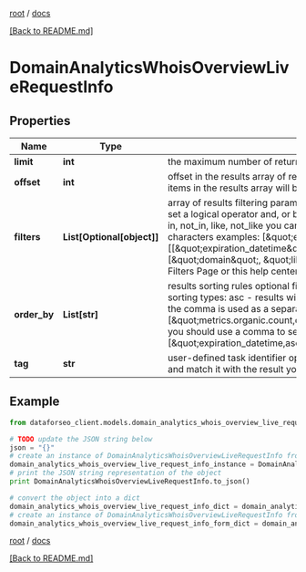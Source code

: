 [root](./../ "root") / [docs](./ "docs")

[[Back to README.md]](./../README.md "[Back to README.md]")

# DomainAnalyticsWhoisOverviewLiveRequestInfo

## Properties

Name | Type | Description | Notes
------------ | ------------- | ------------- | -------------
**limit** | **int** | the maximum number of returned domains optional field default value: 100 maximum value: 1000 | [optional]
**offset** | **int** | offset in the results array of returned items optional field default value: 0 if you specify the 10 value, the first ten items in the results array will be omitted and the data will be provided for the successive items | [optional]
**filters** | **List[Optional[object]]** | array of results filtering parameters optional field you can add several filters at once (8 filters maximum) you should set a logical operator and, or between the conditions the following operators are supported: regex, &lt;, &lt;&#x3D;, &gt;, &gt;&#x3D;, &#x3D;, &lt;&gt;, in, not_in, like, not_like you can use the % operator with like and not_like to match any string of zero or more characters examples: [\&quot;expiration_datetime\&quot;, \&quot;&lt;\&quot;, \&quot;2021-02-15 01:00:00 +00:00\&quot;] [[\&quot;expiration_datetime\&quot;, \&quot;&lt;\&quot;, \&quot;2021-02-15 01:00:00 +00:00\&quot;],  \&quot;and\&quot;,  [\&quot;domain\&quot;, \&quot;like\&quot;, \&quot;%seo%\&quot;]]  for more information about filters, please refer to Filters Page or this help center guide | [optional]
**order_by** | **List[str]** | results sorting rules optional field you can use the same values as in the filters array to sort the results possible sorting types: asc - results will be sorted in the ascending order desc - results will be sorted in the descending order the comma is used as a separator example: [\&quot;metrics.organic.pos_1,desc\&quot;] default rule: [\&quot;metrics.organic.count,desc\&quot;] note that you can set no more than three sorting rules in a single request you should use a comma to separate several sorting rules example: [\&quot;expiration_datetime,asc\&quot;,\&quot;metrics.organic.etv,desc\&quot;,\&quot;metrics.organic.pos_1,desc\&quot;] | [optional]
**tag** | **str** | user-defined task identifier optional field the character limit is 255 you can use this parameter to identify the task and match it with the result you will find the specified tag value in the data object of the response | [optional]

## Example

```python
from dataforseo_client.models.domain_analytics_whois_overview_live_request_info import DomainAnalyticsWhoisOverviewLiveRequestInfo

# TODO update the JSON string below
json = "{}"
# create an instance of DomainAnalyticsWhoisOverviewLiveRequestInfo from a JSON string
domain_analytics_whois_overview_live_request_info_instance = DomainAnalyticsWhoisOverviewLiveRequestInfo.from_json(json)
# print the JSON string representation of the object
print DomainAnalyticsWhoisOverviewLiveRequestInfo.to_json()

# convert the object into a dict
domain_analytics_whois_overview_live_request_info_dict = domain_analytics_whois_overview_live_request_info_instance.to_dict()
# create an instance of DomainAnalyticsWhoisOverviewLiveRequestInfo from a dict
domain_analytics_whois_overview_live_request_info_form_dict = domain_analytics_whois_overview_live_request_info.from_dict(domain_analytics_whois_overview_live_request_info_dict)
```

  

[root](./../ "root") / [docs](./ "docs")

[[Back to README.md]](./../README.md "[Back to README.md]")